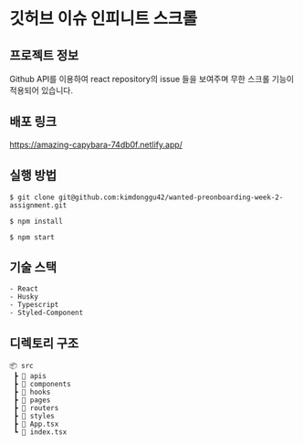 # 깃허브 이슈 인피니트 스크롤

## 프로젝트 정보

Github API를 이용하여 react repository의 issue 들을 보여주며 무한 스크롤 기능이 적용되어 있습니다.

## 배포 링크
https://amazing-capybara-74db0f.netlify.app/

## 실행 방법

```
$ git clone git@github.com:kimdonggu42/wanted-preonboarding-week-2-assignment.git

$ npm install

$ npm start
```

## 기술 스택

```
- React
- Husky
- Typescript
- Styled-Component
```

## 디렉토리 구조

```
📦 src
 ┣ 📂 apis
 ┣ 📂 components
 ┣ 📂 hooks
 ┣ 📂 pages
 ┣ 📂 routers
 ┣ 📂 styles
 ┣ 📜 App.tsx
 ┗ 📜 index.tsx
```
